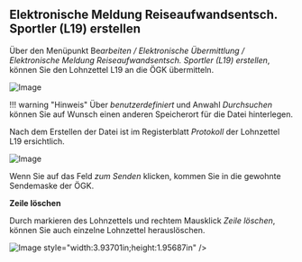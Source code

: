 ## Elektronische Meldung Reiseaufwandsentsch. Sportler (L19) erstellen

Über den Menüpunkt Be*arbeiten / Elektronische Übermittlung / Elektronische Meldung Reiseaufwandsentsch. Sportler (L19) erstellen*, können Sie den Lohnzettel L19 an die ÖGK übermitteln.

![Image](<img/image191.png>)

!!! warning "Hinweis"
    Über *benutzerdefiniert* und Anwahl *Durchsuchen* können Sie auf Wunsch einen anderen Speicherort für die Datei hinterlegen.

Nach dem Erstellen der Datei ist im Registerblatt *Protokoll* der Lohnzettel L19 ersichtlich.

![Image](<img/image192.png>)

Wenn Sie auf das Feld *zum Senden* klicken, kommen Sie in die gewohnte Sendemaske der ÖGK.

**Zeile löschen**

<span id="_Ref66279344" class="anchor"></span>Durch markieren des Lohnzettels und rechtem Mausklick *Zeile löschen*, können Sie auch einzelne Lohnzettel herauslöschen.

![Image](<img/image193.png>)
style="width:3.93701in;height:1.95687in" />